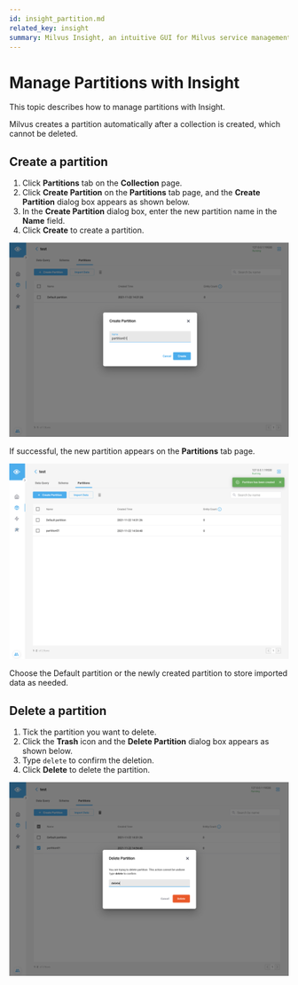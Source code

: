 ```yaml
---
id: insight_partition.md
related_key: insight
summary: Milvus Insight, an intuitive GUI for Milvus service management.
---
```


# Manage Partitions with Insight

This topic describes how to manage partitions with Insight.

Milvus creates a partition automatically after a collection is created, which cannot be deleted.

## Create a partition

1. Click **Partitions** tab on the **Collection** page.
2. Click **Create Partition** on the **Partitions** tab page, and the **Create Partition** dialog box appears as shown below.
3. In the **Create Partition** dialog box, enter the new partition name in the **Name** field.
4. Click **Create** to create a partition.

![Create Partition](../../../../assets/insight_partition1.png)

If successful, the new partition appears on the **Partitions** tab page.

![Create Partition](../../../../assets/insight_partition2.png)

Choose the Default partition or the newly created partition to store imported data as needed.

## Delete a partition

1. Tick the partition you want to delete.
2. Click the **Trash** icon and the **Delete Partition** dialog box appears as shown below.
3. Type `delete` to confirm the deletion.
4. Click **Delete** to delete the partition.

![Delete Partition](../../../../assets/insight_partition3.png)
